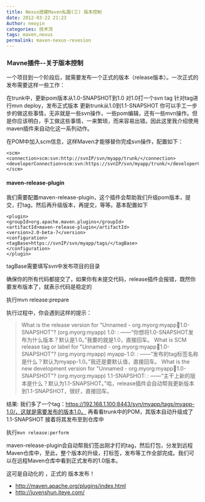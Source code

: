 ```yaml
---
title: Nexus搭建Maven私服(三) 版本控制
date: 2012-03-22 21:23
Author: neoyin
categories: 技术流
tags: maven,nexus
permalink: maven-nexus-revesion
---
```


### Ｍavne插件--关于版本控制


一个项目到一个阶段后，就需要发布一个正式的版本（release版本）。一次正式的发布需要这样一些工作：

在trunk中，更新pom版本从1.0-SNAPSHOT到1.0
对1.0打一个svn tag
针对tag进行mvn deploy，发布正式版本
更新trunk从1.0到1.1-SNAPSHOT
你可以手工一步步的做这些事情，无非就是一些svn操作，一些pom编辑，还有一些mvn操作。但是你应该明白，手工做这些事情，一来繁琐，而来容易出错。因此这里我介绍使用maven插件来自动化这一系列动作。


在POM中加入scm信息，这样Maven才能够替你完成svn操作，配置如下：

```
<scm>
<connection>scm:svn:http://svnIP/svn/myapp/trunk/</connection><developerConnection>scm:svn:https://svnIP/svn/myapp/trunk/</developerConnection>
</scm>
```

#### maven-release-plugin

我们需要配置maven-release-plugin，这个插件会帮助我们升级pom版本，提交，打tag，然后再升级版本，再提交，等等。基本配置如下
```
<plugin>
<groupId>org.apache.maven.plugins</groupId>
<artifactId>maven-release-plugin</artifactId>
<version>2.0-beta-7</version>
<configuration>
<tagBase>https://svnIP/svn/myapp/tags/</tagBase>
</configuration>
</plugin>
```

tagBase需要填写svn中发布项目的目录

确保你的所有代码都提交了，如果你有未提交代码，release插件会报错，既然你要发布版本了，就表示代码是稳定的

执行mvn release:prepare

执行过程中，你会遇到这样的提示：

> What is the release version for "Unnamed - org.myorg:myapp:jar:1.0-SNAPSHOT"? (org.myorg:myapp) 1.0: :
——“你想将1.0-SNAPSHOT发布为什么版本？默认是1.0。”我要的就是1.0，直接回车。
> What is SCM release tag or label for "Unnamed - org.myorg:myapp:jar:1.0-SNAPSHOT"? (org.myorg:myapp) myapp-1.0: :
——“发布的tag标签名称是什么？默认为myapp-1.0。”我还是要默认值，直接回车。
> What is the new development version for "Unnamed - org.myorg:myapp:jar:1.0-SNAPSHOT"? (org.myorg:myapp) 1.1-SNAPSHOT: :
——“主干上新的版本是什么？默认为1.1-SNAPSHOT。”哈，release插件会自动帮我更新版本到1.1-SNAPSHOT，很好，直接回车。

结果:
我们多了一个tag：https://192.168.1.100:8443/svn/myapp/tags/myapp-1.0/，这就是需要发布的版本1.0。
再看看trunk中的POM，其版本自动升级成了1.1-SNAPSHOT
接着将其发布至到仓库中

执行`mvn release:perform`

maven-release-plugin会自动帮我们签出刚才打的tag，然后打包，分发到远程Maven仓库中，至此，整个版本的升级，打标签，发布等工作全部完成。我们可以在远程Maven仓库中看到正式发布的1.0版本。

这可是自动化的 ，正式的 版本发布！


- http://maven.apache.org/plugins/index.html
- http://juvenshun.iteye.com/